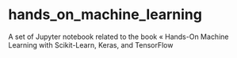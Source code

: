# hands_on_machine_learning
A set of Jupyter notebook related to the book « Hands-On Machine Learning with Scikit-Learn, Keras, and TensorFlow
